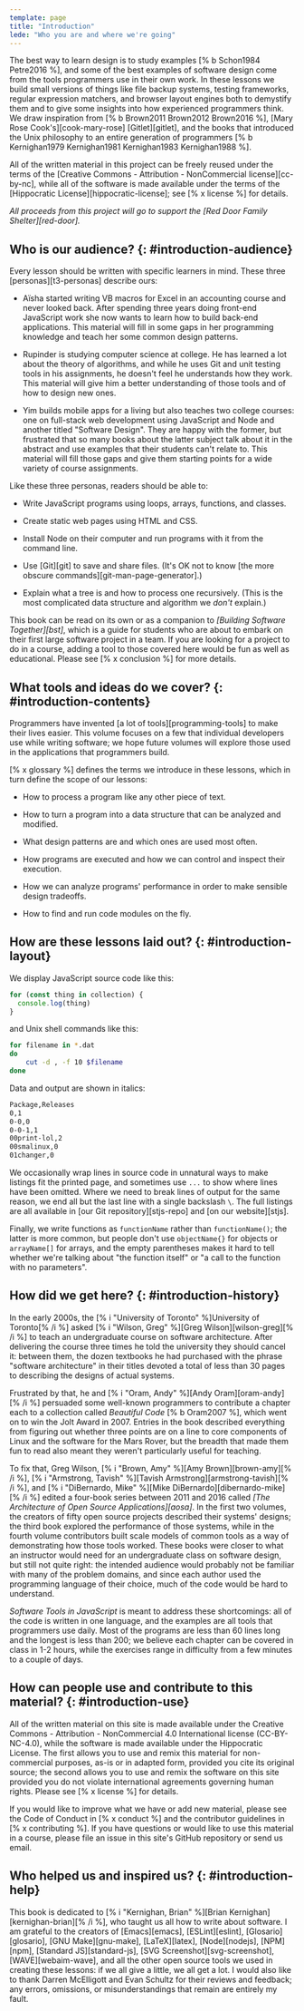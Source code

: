 ```yaml
---
template: page
title: "Introduction"
lede: "Who you are and where we're going"
---
```


The best way to learn design is to study examples [% b Schon1984 Petre2016 %],
and some of the best examples of software design come from
the tools programmers use in their own work.
In these lessons we build small versions of things like file backup systems,
testing frameworks,
regular expression matchers,
and browser layout engines
both to demystify them
and to give some insights into how experienced programmers think.
We draw inspiration from [% b Brown2011 Brown2012 Brown2016 %],
[Mary Rose Cook's][cook-mary-rose] [Gitlet][gitlet],
and the books that introduced the Unix philosophy to an entire generation of programmers
[% b Kernighan1979 Kernighan1981 Kernighan1983 Kernighan1988 %].

All of the written material in this project can be freely reused
under the terms of the [Creative Commons - Attribution - NonCommercial license][cc-by-nc],
while all of the software is made available under the terms of
the [Hippocratic License][hippocratic-license];
see [% x license %] for details.

*All proceeds from this project will go to support the [Red Door Family Shelter][red-door].*

## Who is our audience? {: #introduction-audience}

Every lesson should be written with specific learners in mind.
These three [personas][t3-personas] describe ours:

-   Aïsha started writing VB macros for Excel in an accounting course and never looked back.
    After spending three years doing front-end JavaScript work
    she now wants to learn how to build back-end applications.
    This material will fill in some gaps in her programming knowledge
    and teach her some common design patterns.

-   Rupinder is studying computer science at college.
    He has learned a lot about the theory of algorithms,
    and while he uses Git and unit testing tools in his assignments,
    he doesn't feel he understands how they work.
    This material will give him a better understanding of those tools
    and of how to design new ones.

-   Yim builds mobile apps for a living
    but also teaches two college courses:
    one on full-stack web development using JavaScript and Node
    and another titled "Software Design".
    They are happy with the former,
    but frustrated that so many books about the latter subject talk about it in the abstract
    and use examples that their students can't relate to.
    This material will fill those gaps
    and give them starting points for a wide variety of course assignments.

Like these three personas, readers should be able to:

-   Write JavaScript programs using loops, arrays, functions, and classes.

-   Create static web pages using HTML and CSS.

-   Install Node on their computer
    and run programs with it from the command line.

-   Use [Git][git] to save and share files.
    (It's OK not to know [the more obscure commands][git-man-page-generator].)

-   Explain what a tree is and how to process one recursively.
    (This is the most complicated data structure and algorithm we *don't* explain.)

This book can be read on its own or as a companion to *[Building Software Together][bst]*,
which is a guide for students who are about to embark on their first large software project in a team.
If you are looking for a project to do in a course,
adding a tool to those covered here would be fun as well as educational.
Please see [% x conclusion %] for more details.

## What tools and ideas do we cover? {: #introduction-contents}

Programmers have invented [a lot of tools][programming-tools] to make their lives easier.
This volume focuses on a few that individual developers use while writing software;
we hope future volumes
will explore those used in the applications that programmers build.

[% x glossary %] defines the terms we introduce in these lessons,
which in turn define the scope of our lessons:

-   How to process a program like any other piece of text.

-   How to turn a program into a data structure that can be analyzed and modified.

-   What design patterns are and which ones are used most often.

-   How programs are executed and how we can control and inspect their execution.

-   How we can analyze programs' performance in order to make sensible design tradeoffs.

-   How to find and run code modules on the fly.

## How are these lessons laid out? {: #introduction-layout}

We display JavaScript source code like this:

```js
for (const thing in collection) {
  console.log(thing)
}
```

<!-- continue -->
and Unix shell commands like this:

```sh
for filename in *.dat
do
    cut -d , -f 10 $filename
done
```

<!-- continue -->
Data and output are shown in italics:

```txt
Package,Releases
0,1
0-0,0
0-0-1,1
00print-lol,2
00smalinux,0
01changer,0
```

We occasionally wrap lines in source code in unnatural ways to make listings fit the printed page,
and sometimes use `...` to show where lines have been omitted.
Where we need to break lines of output for the same reason,
we end all but the last line with a single backslash `\`.
The full listings are all available in [our Git repository][stjs-repo]
and [on our website][stjs].

Finally,
we write functions as `functionName` rather than `functionName()`;
the latter is more common,
but people don't use `objectName{}` for objects or `arrayName[]` for arrays,
and the empty parentheses makes it hard to tell
whether we're talking about "the function itself" or "a call to the function with no parameters".

## How did we get here? {: #introduction-history}

In the early 2000s,
the [% i "University of Toronto" %]University of Toronto[% /i %] asked [% i "Wilson, Greg" %][Greg Wilson][wilson-greg][% /i %]
to teach an undergraduate course on software architecture.
After delivering the course three times he told the university they should cancel it:
between them,
the dozen textbooks he had purchased with the phrase "software architecture" in their titles
devoted a total of less than 30 pages to describing the designs of actual systems.

Frustrated by that,
he and [% i "Oram, Andy" %][Andy Oram][oram-andy][% /i %] persuaded some well-known programmers to contribute a chapter each
to a collection called *Beautiful Code* [% b Oram2007 %],
which went on to win the Jolt Award in 2007.
Entries in the book described everything from figuring out whether three points are on a line
to core components of Linux
and the software for the Mars Rover,
but the breadth that made them fun to read
also meant they weren't particularly useful for teaching.

To fix that,
Greg Wilson, [% i "Brown, Amy" %][Amy Brown][brown-amy][% /i %],
[% i "Armstrong, Tavish" %][Tavish Armstrong][armstrong-tavish][% /i %],
and [% i "DiBernardo, Mike" %][Mike DiBernardo][dibernardo-mike][% /i %]
edited a four-book series between 2011 and 2016 called *[The Architecture of Open Source Applications][aosa]*.
In the first two volumes,
the creators of fifty open source projects described their systems' designs;
the third book explored the performance of those systems,
while in the fourth volume contributors built scale models of common tools
as a way of demonstrating how those tools worked.
These books were closer to what an instructor would need for an undergraduate class on software design,
but still not quite right:
the intended audience would probably not be familiar with many of the problem domains,
and since each author used the programming language of their choice,
much of the code would be hard to understand.

*Software Tools in JavaScript* is meant to address these shortcomings:
all of the code is written in one language,
and the examples are all tools that programmers use daily.
Most of the programs are less than 60 lines long and the longest is less than 200;
we believe each chapter can be covered in class in 1-2 hours,
while the exercises range in difficulty from a few minutes to a couple of days.

## How can people use and contribute to this material? {: #introduction-use}

All of the written material on this site is made available under the Creative
Commons - Attribution - NonCommercial 4.0 International license (CC-BY-NC-4.0),
while the software is made available under the Hippocratic License.  The first
allows you to use and remix this material for non-commercial purposes, as-is or
in adapted form, provided you cite its original source; the second allows you to
use and remix the software on this site provided you do not violate
international agreements governing human rights. Please see [% x license %]
for details.

If you would like to improve what we have or add new material, please see the
Code of Conduct in [% x conduct %] and the contributor guidelines in
[% x contributing %].  If you have questions or would like to use this material in
a course, please file an issue in
this site's GitHub repository or send us email.

## Who helped us and inspired us? {: #introduction-help}

This book is dedicated to [% i "Kernighan, Brian" %][Brian Kernighan][kernighan-brian][% /i %],
who taught us all how to write about software.
I am grateful to the creators of [Emacs][emacs],
[ESLint][eslint],
[Glosario][glosario],
[GNU Make][gnu-make],
[LaTeX][latex],
[Node][nodejs],
[NPM][npm],
[Standard JS][standard-js],
[SVG Screenshot][svg-screenshot],
[WAVE][webaim-wave],
and all the other open source tools we used in creating these lessons:
if we all give a little,
we all get a lot.
I would also like to thank Darren McElligott and Evan Schultz
for their reviews and feedback;
any errors, omissions, or misunderstandings that remain are entirely my fault.
